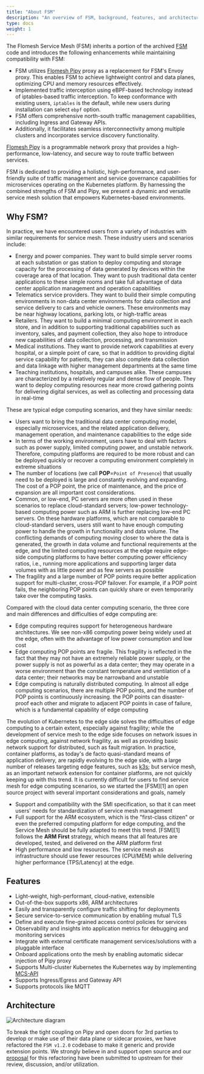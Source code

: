 ```yaml
---
title: "About FSM"
description: "An overview of FSM, background, features, and architecture"
type: docs
weight: 1
---
```


The Flomesh Service Mesh (FSM) inherits a portion of the archived [FSM](https://github.com/flomesh-io/fsm) code and introduces the following enhancements while maintaining compatibility with FSM:

* FSM utilizes [Flomesh Pipy](https://github.com/flomesh-io/pipy) proxy as a replacement for FSM's Envoy proxy. This enables FSM to achieve lightweight control and data planes, optimizing CPU and memory resources effectively.
* Implemented traffic interception using eBPF-based technology instead of iptables-based traffic interception. To keep conformance with existing users, `iptables` is the default, while new users during installation can select `ebpf` option.
* FSM offers comprehensive north-south traffic management capabilities, including Ingress and Gateway APIs.
* Additionally, it facilitates seamless interconnectivity among multiple clusters and incorporates service discovery functionality.

[Flomesh Pipy](https://flomesh.io/pipy) is a programmable network proxy that provides a high-performance, low-latency, and secure way to route traffic between services.

FSM is dedicated to providing a holistic, high-performance, and user-friendly suite of traffic management and service governance capabilities for microservices operating on the Kubernetes platform. By harnessing the combined strengths of FSM and Pipy, we present a dynamic and versatile service mesh solution that empowers Kubernetes-based environments.


## Why FSM?

In practice, we have encountered users from a variety of industries with similar requirements for service mesh. These industry users and scenarios include:

* Energy and power companies. They want to build simple server rooms at each substation or gas station to deploy computing and storage capacity for the processing of data generated by devices within the coverage area of that location. They want to push traditional data center applications to these simple rooms and take full advantage of data center application management and operation capabilities
* Telematics service providers. They want to build their simple computing environments in non-data center environments for data collection and service delivery to cars and vehicle owners. These environments may be near highway locations, parking lots, or high-traffic areas
* Retailers. They want to build a minimal computing environment in each store, and in addition to supporting traditional capabilities such as inventory, sales, and payment collection, they also hope to introduce new capabilities of data collection, processing, and transmission
* Medical institutions. They want to provide network capabilities at every hospital, or a simple point of care, so that in addition to providing digital service capability for patients, they can also complete data collection and data linkage with higher management departments at the same time
* Teaching institutions, hospitals, and campuses alike. These campuses are characterized by a relatively regular and dense flow of people. They want to deploy computing resources near more crowd gathering points for delivering digital services, as well as collecting and processing data in real-time

These are typical edge computing scenarios, and they have similar needs:

* Users want to bring the traditional data center computing model, especially microservices, and the related application delivery, management operation, and maintenance capabilities to the edge side
* In terms of the working environment, users have to deal with factors such as power supply, limited computing power, and unstable network. Therefore, computing platforms are required to be more robust and can be deployed quickly or recover a computing environment completely in extreme situations
* The number of locations (we call **POP**=`Point of Presence`) that usually need to be deployed is large and constantly evolving and expanding. The cost of a POP point, the price of maintenance, and the price of expansion are all important cost considerations.
* Common, or low-end, PC servers are more often used in these scenarios to replace cloud-standard servers; low-power technology-based computing power such as ARM is further replacing low-end PC servers. On these hardware platforms, which are not comparable to cloud-standard servers, users still want to have enough computing power to handle the growth in functionality and data volume. The conflicting demands of computing moving closer to where the data is generated, the growth in data volume and functional requirements at the edge, and the limited computing resources at the edge require edge-side computing platforms to have better computing power efficiency ratios, i.e., running more applications and supporting larger data volumes with as little power and as few servers as possible
* The fragility and a large number of POP points require better application support for multi-cluster, cross-POP failover. For example, if a POP point fails, the neighboring POP points can quickly share or even temporarily take over the computing tasks.

Compared with the cloud data center computing scenario, the three core and main differences and difficulties of edge computing are:

* Edge computing requires support for heterogeneous hardware architectures. We see non-x86 computing power being widely used at the edge, often with the advantage of low power consumption and low cost
* Edge computing POP points are fragile. This fragility is reflected in the fact that they may not have an extremely reliable power supply, or the power supply is not as powerful as a data center; they may operate in a worse environment than the constant temperature and ventilation of a data center; their networks may be narrowband and unstable
* Edge computing is naturally distributed computing. In almost all edge computing scenarios, there are multiple POP points, and the number of POP points is continuously increasing. the POP points can disaster-proof each other and migrate to adjacent POP points in case of failure, which is a fundamental capability of edge computing


The evolution of Kubernetes to the edge side solves the difficulties of edge computing to a certain extent, especially against fragility; while the development of service mesh to the edge side focuses on network issues in edge computing, against network fragility, as well as providing basic network support for distributed, such as fault migration. In practice, container platforms, as today's de facto quasi-standard means of application delivery, are rapidly evolving to the edge side,  with a large number of releases targeting edge features, such as [k3s](https://k3s.io); but service mesh, as an important network extension for container platforms, are not quickly keeping up with this trend. It is currently difficult for users to find service mesh for edge computing scenarios, so we started the [FSM][1] an open source project with several important considerations and goals, namely

* Support and compatibility with the SMI specification, so that it can meet users' needs for standardization of service mesh management
* Full support for the ARM ecosystem, which is the "first-class citizen" or even the preferred computing platform for edge computing, and the Service Mesh should be fully adapted to meet this trend. [FSM][1] follows the **ARM First** strategy, which means that all features are developed, tested, and delivered on the ARM platform first
* High performance and low resources. The service mesh as infrastructure should use fewer resources (CPU/MEM) while delivering higher performance (TPS/Latency) at the edge.

## Features

* Light-weight, high-performant, cloud-native, extensible
* Out-of-the-box supports x86, ARM architectures
* Easily and transparently configure traffic shifting for deployments
* Secure service-to-service communication by enabling mutual TLS
* Define and execute fine-grained access control policies for services
* Observability and insights into application metrics for debugging and monitoring services
* Integrate with external certificate management services/solutions with a pluggable interface
* Onboard applications onto the mesh by enabling automatic sidecar injection of Pipy proxy
* Supports Multi-cluster Kubernetes the Kubernetes way by implementing [MCS-API](https://github.com/kubernetes-sigs/mcs-api)
* Supports Ingress/Egress and Gateway API
* Supports protocols like MQTT


## Architecture

![Architecture diagram](https://user-images.githubusercontent.com/2224492/176060685-8504c433-c91b-4f9e-9754-f9ccb6c28a87.png)

To break the tight coupling on Pipy and open doors for 3rd parties to develop or make use of their data plane or sidecar proxies, we have refactored the `FSM v1.2.0` codebase to make it generic and provide extension points. We strongly believe in and support open source and our [proposal](https://github.com/flomesh-io/fsm/issues/4874) for this refactoring have been submitted to upstream for their review, discussion, and/or utilization.
